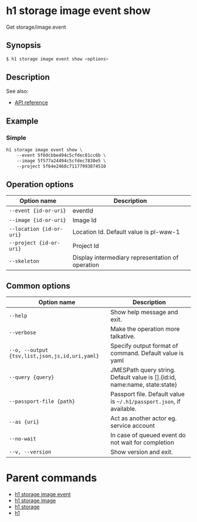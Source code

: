 
# h1 storage image event show

Get storage/image.event

## Synopsis

```bash
$ h1 storage image event show <options>
```

## Description

See also:

* [API reference](https://api.hyperone.com/v2/docs#operation/storage_project_image_event_get)

## Example


### Simple

```bash
h1 storage image event show \ 
	--event 5f60cbbe494c5cfdec81cc6b \ 
	--image 5f577a24494c5cfdec7830e5 \ 
	--project 5f64e2468c71177993874510
```

## Operation options

| Option name                  | Description                                      |
| ---------------------------- | ------------------------------------------------ |
| ```--event {id-or-uri}```    | eventId                                          |
| ```--image {id-or-uri}```    | Image Id                                         |
| ```--location {id-or-uri}``` | Location Id. Default value is pl-waw-1           |
| ```--project {id-or-uri}```  | Project Id                                       |
| ```--skeleton```             | Display intermediary representation of operation |

## Common options

| Option name                                        | Description                                                                   |
| -------------------------------------------------- | ----------------------------------------------------------------------------- |
| ```--help```                                       | Show help message and exit.                                                   |
| ```--verbose```                                    | Make the operation more talkative.                                            |
| ```--o, --output {tsv,list,json,js,id,uri,yaml}``` | Specify output format of command. Default value is yaml                       |
| ```--query {query}```                              | JMESPath query string. Default value is [].\{id:id, name:name, state:state\}  |
| ```--passport-file {path}```                       | Passport file. Default value is ```~/.h1/passport.json```, if available.      |
| ```--as {uri}```                                   | Act as another actor eg. service account                                      |
| ```--no-wait```                                    | In case of queued event do not wait for completion                            |
| ```--v, --version```                               | Show version and exit.                                                        |

# Parent commands

* [h1 storage image event](./../README.md)
* [h1 storage image](./../../README.md)
* [h1 storage](./../../../README.md)
* [h1](./../../../../README.md)
